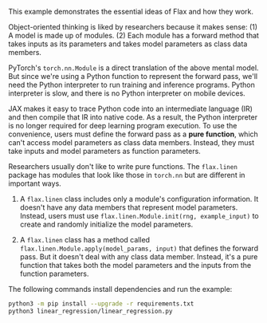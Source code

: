 This example demonstrates the essential ideas of Flax and how they work.

Object-oriented thinking is liked by researchers because it makes sense: (1) A model is made up of modules. (2) Each module has a forward method that takes inputs as its parameters and takes model parameters as class data members.

PyTorch's `torch.nn.Module` is a direct translation of the above mental model.  But since we're using a Python function to represent the forward pass, we'll need the Python interpreter to run training and inference programs.  Python interpreter is slow, and there is no Python interpreter on mobile devices.

JAX makes it easy to trace Python code into an intermediate language (IR) and then compile that IR into native code.  As a result, the Python interpreter is no longer required for deep learning program execution. To use the convenience, users must define the forward pass as a **pure function**, which can't access model parameters as class data members. Instead, they must take inputs and model parameters as function parameters.

Researchers usually don't like to write pure functions. The `flax.linen` package has modules that look like those in `torch.nn` but are different in important ways.

1. A `flax.linen` class includes only a module's configuration information. It doesn't have any data members that represent model parameters. Instead, users must use `flax.linen.Module.init(rng, example_input)` to create and randomly initialize the model parameters.

1. A `flax.linen` class has a method called `flax.linen.Module.apply(model_params, input)` that defines the forward pass. But it doesn't deal with any class data member. Instead, it's a pure function that takes both the model parameters and the inputs from the function parameters.

The following commands install dependencies and run the example:

```bash
python3 -m pip install --upgrade -r requirements.txt
python3 linear_regression/linear_regression.py
```
